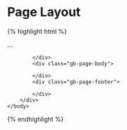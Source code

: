 # Page Layout

{% highlight html %}
<!DOCTYPE html>
<html lang="en">
    ...
    <body>
        <div class="gb-page-wrapper">
            <div class="gb-page-header">

            </div>
            <div class="gb-page-body">

            </div>
            <div class="gb-page-footer">

            </div>
        </div>
    </body>
</html>
{% endhighlight %}
